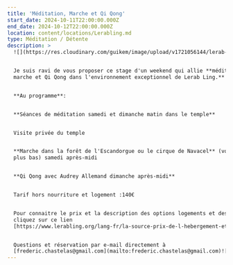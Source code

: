```yaml
---
title: 'Méditation, Marche et Qi Qong'
start_date: 2024-10-11T22:00:00.000Z
end_date: 2024-10-12T22:00:00.000Z
location: content/locations/Lerabling.md
type: Méditation / Détente
description: >
  ![](https://res.cloudinary.com/guikem/image/upload/v1721056144/lerab-ling-2_z3eebr.jpg)


  Je suis ravi de vous proposer ce stage d'un weekend qui allie **méditation,
  marche et Qi Qong dans l'environnement exceptionnel de Lerab Ling.**


  **Au programme**:


  **Séances de méditation samedi et dimanche matin dans le temple**


  Visite privée du temple


  **Marche dans la forêt de l'Escandorgue ou le cirque de Navacel** (voir photos
  plus bas) samedi après-midi


  **Qi Qong avec Audrey Allemand dimanche après-midi**


  Tarif hors nourriture et logement :140€


  Pour connaitre le prix et la description des options logements et des repas,
  cliquez sur ce lien
  [https://www.lerabling.org/lang-fr/la-source-prix-de-l-hebergement-et-des-repas](https://www.lerabling.org/lang-fr/la-source-prix-de-l-hebergement-et-des-repas)


  Questions et réservation par e-mail directement à
  [frederic.chastelas@gmail.com](mailto:frederic.chastelas@gmail.com)![](https://res.cloudinary.com/guikem/image/upload/v1723648659/IMG-20240814-WA0012_qnxy6m.jpg)![](https://res.cloudinary.com/guikem/image/upload/v1723648832/WhatsApp_Image_2024-08-14_%C3%A0_16.56.01_0ff453b8_plhvzp.jpg)![](https://res.cloudinary.com/guikem/image/upload/v1723646007/IMG-20230913-WA0030_aip1pu.jpg)![](https://res.cloudinary.com/guikem/image/upload/v1723645960/IMG-20230913-WA0008_wnkslv.jpg)
---
```


